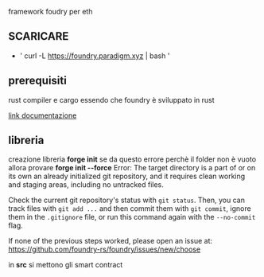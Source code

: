 framework foudry per eth 
## SCARICARE
- ' curl -L https://foundry.paradigm.xyz | bash '

## prerequisiti 
rust compiler e cargo essendo che foundry è sviluppato in rust 

[link documentazione](https://book.getfoundry.sh/getting-started/installation)

## libreria 
creazione libreria 
**forge init**
se da questo errore perchè il folder non è vuoto allora provare **forge init --force**
Error: 
The target directory is a part of or on its own an already initialized git repository,
and it requires clean working and staging areas, including no untracked files.

Check the current git repository's status with `git status`.
Then, you can track files with `git add ...` and then commit them with `git commit`,
ignore them in the `.gitignore` file, or run this command again with the `--no-commit` flag.

If none of the previous steps worked, please open an issue at:
https://github.com/foundry-rs/foundry/issues/new/choose


in **src** si mettono gli smart contract 
